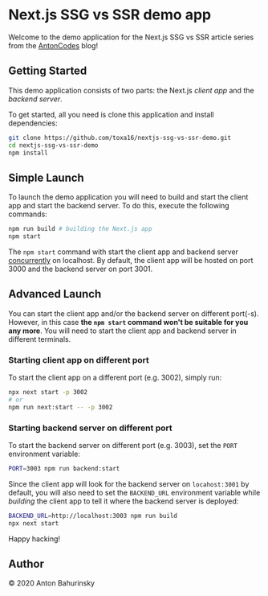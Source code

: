 # Next.js SSG vs SSR demo app

Welcome to the demo application for the Next.js SSG vs SSR article series from the [AntonCodes](https://antoncodes.com) blog!

## Getting Started

This demo application consists of two parts: the Next.js *client app* and the *backend server*.

To get started, all you need is clone this application and install dependencies:

```bash
git clone https://github.com/toxa16/nextjs-ssg-vs-ssr-demo.git
cd nextjs-ssg-vs-ssr-demo
npm install
```

## Simple Launch

To launch the demo application you will need to build and start the client app and start the backend server. To do this, execute the following commands:

```bash
npm run build # building the Next.js app
npm start
```

The `npm start` command with start the client app and backend server [concurrently](https://www.npmjs.com/package/concurrently) on localhost. By default, the client app will be hosted on port 3000 and the backend server on port 3001.

## Advanced Launch

You can start the client app and/or the backend server on different port(-s). However, in this case **the `npm start` command won't be suitable for you any more**. You will need to start the client app and backend server in different terminals.

### Starting client app on different port

To start the client app on a different port (e.g. 3002), simply run:

```bash
npx next start -p 3002
# or
npm run next:start -- -p 3002
```

### Starting backend server on different port

To start the backend server on different port (e.g. 3003), set the `PORT` environment variable:

```bash
PORT=3003 npm run backend:start
```

Since the client app will look for the backend server on `locahost:3001` by default, you will also need to set the `BACKEND_URL` environment variable while *building* the client app to tell it where the backend server is deployed:

```bash
BACKEND_URL=http://localhost:3003 npm run build
npx next start
```

Happy hacking!

## Author

© 2020 Anton Bahurinsky
